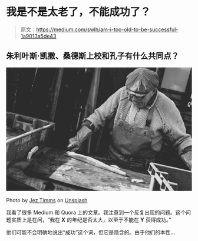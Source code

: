 # 我是不是太老了，不能成功了？

> 原文：<https://medium.com/swlh/am-i-too-old-to-be-successful-1a9013a5de43>

## 朱利叶斯·凯撒、桑德斯上校和孔子有什么共同点？

![](img/b6d05b8aaea032d4515327830b6e6787.png)

Photo by [Jez Timms](https://unsplash.com/@jeztimms?utm_source=medium&utm_medium=referral) on [Unsplash](https://unsplash.com?utm_source=medium&utm_medium=referral)

我看了很多 Medium 和 Quora 上的文章。我注意到一个反复出现的问题。这个问题实质上是在问，“我在 **X** 的年纪是否太大，以至于不能在 **Y** 获得成功。”

他们可能不会明确地说出“成功”这个词，但它是隐含的。由于他们的本性…